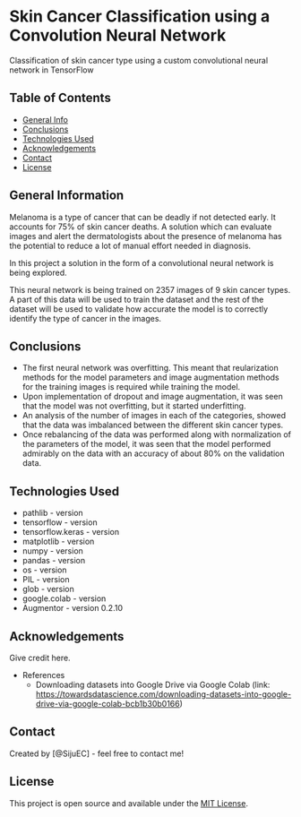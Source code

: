# Skin Cancer Classification using a Convolution Neural Network
Classification of skin cancer type using a custom convolutional neural network in TensorFlow

## Table of Contents
* [General Info](#general-information)
* [Conclusions](#conclusions)
* [Technologies Used](#technologies-used)
* [Acknowledgements](#acknowledgements)
* [Contact](#Contact)
* [License](#License)

<!-- You can include any other section that is pertinent to your problem -->

## General Information
Melanoma is a type of cancer that can be deadly if not detected early. It accounts for 75% of skin cancer deaths. A solution which can evaluate images and alert the dermatologists about the presence of melanoma has the potential to reduce a lot of manual effort needed in diagnosis. 

In this project a solution in the form of a convolutional neural network is being explored.

This neural network is being trained on 2357 images of 9 skin cancer types. A part of this data will be used to train the dataset and the rest of the dataset will be used to validate how accurate the model is to correctly identify the type of cancer in the images.


## Conclusions
- The first neural network was overfitting. This meant that reularization methods for the model parameters and image augmentation methods for the training images is required while training the model.
- Upon implementation of dropout and image augmentation, it was seen that the model was not overfitting, but it started underfitting.
- An analysis of the number of images in each of the categories, showed that the data was imbalanced between the different skin cancer types.
- Once rebalancing of the data was performed along with normalization of the parameters of the model, it was seen that the model performed admirably on the data with an accuracy of about 80% on the validation data.

<!-- You don't have to answer all the questions - just the ones relevant to your project. -->


## Technologies Used
- pathlib - version 
- tensorflow - version
- tensorflow.keras - version
- matplotlib - version
- numpy - version
- pandas - version
- os - version
- PIL - version
- glob - version
- google.colab - version
- Augmentor - version 0.2.10

<!-- As the libraries versions keep on changing, it is recommended to mention the version of library used in this project -->

## Acknowledgements
Give credit here.
<!-- This project was inspired by... -->
- References
  - Downloading datasets into Google Drive via Google Colab (link: https://towardsdatascience.com/downloading-datasets-into-google-drive-via-google-colab-bcb1b30b0166)
<!-- This project was based on [this tutorial](https://www.example.com). -->


## Contact
Created by [@SijuEC] - feel free to contact me!


<!-- Optional -->
## License
This project is open source and available under the [MIT License]().

<!-- You don't have to include all sections - just the one's relevant to your project -->
